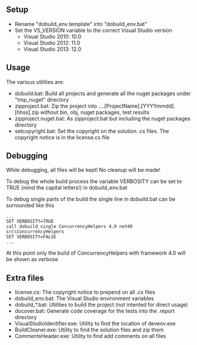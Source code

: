 ## Setup

* Rename "dobuild_env.template" into "dobuild_env.bat"
* Set the VS_VERSION variable to the correct Visual Studio version
    * Visual Studio 2010: 10.0
    * Visual Studio 2012: 11.0
    * Visual Studio 2013: 12.0
    
## Usage 

The various utilities are:

* dobuild.bat: Build all projects and generate all the nuget packages under "tmp_nuget" directory
* zipproject.bat: Zip the project into ..\..\[ProjectName].[YYYYmmdd].[hhss].zip without bin, obj, nuget packages, test results
* zipproject.nuget.bat: As zipproject.bat but including the nuget packages directory
* setcopyright.bat: Set the copyright on the solution .cs files. The copyright notice is in the license.cs file

## Debugging

While debugging, all files will be kept! No cleanup will be made!

To debug the whole build process the variable VERBOSITY can be set to TRUE (mind the capital letters!) in dobuild_env.bat

To debug single parts of the build the single line in dobuild.bat can be surrounded like this

    ...
    SET VERBOSITY=TRUE
    call dobuild_single ConcurrencyHelpers 4.0 net40 src\ConcurrencyHelpers
    SET VERBOSITY=FALSE
    ...
    
At this point only the build of ConcurrencyHelpers with framework 4.0 will be shown as verbose
    
## Extra files

* license.cs: The copyright notice to prepend on all .cs files
* dobuild_env.bat: The Visual Studio environment variables
* dobuild_*.bat: Utilities to build the project (not intented for direct usage)
* docover.bat: Generate code coverage for the tests into the .report directory
* VisualStudioIdentifier.exe: Utility to find the location of devenv.exe
* BuildCleaner.exe: Utility to find the solution files and zip them
* CommentsHeader.exe: Utility to find add comments on all files
